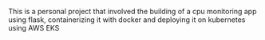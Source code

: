 This is a personal project that involved the building of a cpu monitoring app using flask, containerizing it with docker and deploying it on kubernetes using AWS EKS
